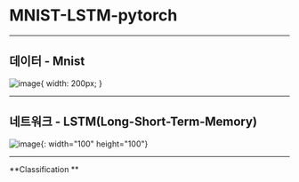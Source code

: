 # MNIST-LSTM-pytorch


----------
## 데이터 - Mnist

![image](https://user-images.githubusercontent.com/58909032/98786927-27da6e00-2442-11eb-9701-952f88c9d698.png){ width: 200px; }



----------
## 네트워크 - LSTM(Long-Short-Term-Memory)

![image](https://user-images.githubusercontent.com/58909032/98787216-8e5f8c00-2442-11eb-8e9e-2e65ff37d323.png){: width="100" height="100"}



----------
**Classification **

